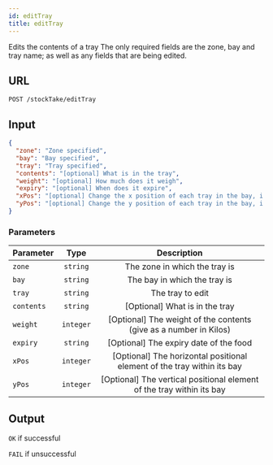 ```yaml
---
id: editTray
title: editTray
---
```

Edits the contents of a tray
The only required fields are the zone, bay and tray name; as well as any fields that are being edited.
## URL
```http request
POST /stockTake/editTray
```

## Input
```json
{
  "zone": "Zone specified",
  "bay": "Bay specified",
  "tray": "Tray specified",
  "contents": "[optional] What is in the tray",
  "weight": "[optional] How much does it weigh",
  "expiry": "[optional] When does it expire",
  "xPos": "[optional] Change the x position of each tray in the bay, i.e. leftmost tray has xPos = 0",
  "yPos": "[optional] Change the y position of each tray in the bay, i.e. topmost tray has yPos = 0"
}
```

### Parameters
| Parameter        |      Type     |   Description |
| ------------- | :-----------: | :-----: |
| `zone`     | `string` | The zone in which the tray is |
| `bay`      |   `string`    | The bay in which the tray is|
| `tray` |   `string`    | The tray to edit|
| `contents` |   `string`    |  [Optional] What is in the tray |
| `weight` |   `integer`    |  [Optional] The weight of the contents (give as a number in Kilos)|
| `expiry` |   `string`    |  [Optional] The expiry date of the food |
| `xPos` |   `integer`    |  [Optional] The horizontal positional element of the tray within its bay |
| `yPos` |   `integer`    |  [Optional] The vertical positional element of the tray within its bay |


## Output
`OK` if successful

`FAIL` if unsuccessful
